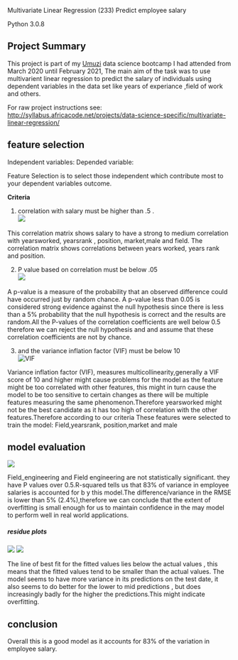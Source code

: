 Multivariate Linear Regression (233) Predict employee salary

Python 3.0.8

## Project Summary

This project is part of my [Umuzi](https://www.umuzi.org/) data science bootcamp I  had attended from March 2020 until February 2021, The main aim of  the task was to use multivarient linear regression to predict the salary of individuals using dependent  variables in the data set like years of experiance ,field of work and others.

For raw project instructions see: http://syllabus.africacode.net/projects/data-science-specific/multivariate-linear-regression/


## feature selection

Independent variables:
Depended variable: 

Feature Selection is to select those independent which contribute most to your dependent variables outcome.

<b>Criteria</b>

1. correlation with salary must be higher than .5 .<br>
![](https://lh3.googleusercontent.com/tpbZfnEAchXFFiNcKZK2mRVZDh92Aj_lXIMAzsoCt_4-ld5SrKo6Ak-748-tHS2hLU27-lBYsd9WVJr22LPGqBPMWJsQT8GyU0cwitt44F9frsTEb9TyC893k0x42w7GmuYUlF137A=w2400)

This correlation matrix shows salary to have a strong to medium correlation with yearsworked, yearsrank , position, market,male and field. The correlation matrix shows correlations between years worked, years rank and position.

2. P value based on correlation must be below .05 <br>
 ![](https://lh3.googleusercontent.com/0QmGEojMJu0L1kcxTnxvUf8P16aiuOYDdfqSsA7wgfWHUbgNX5WZDKAU0I3QGIe9JJeFmSpvkCdIMSbMJ6HKsDpnnjnZl1bCSjCyFTCB1g2l0BOTTE1E41zfXg7NUAFybvynaoumTw=w2400)

 A p-value is a measure of the probability that an observed difference could have occurred just by random chance. A p-value less than 0.05 is considered strong evidence against the null hypothesis since there is less than a 5% probability that the null hypothesis is correct and the results are random.All the P-values of the correlation coefficients are well below 0.5 therefore we can reject the null hypothesis and and assume that these correlation coefficients are not by chance.

3. and the variance inflation factor (VIF) must be below 10 <br>
 ![VIF](https://lh3.googleusercontent.com/7blBr7J4B3Z-PVHwo9MbycuklR-N7wInnyYKGUq56MAO9pGitAivT_iC5sxVspOLqL5isl999I1PfrtTGmtED_-FiW476XSw_T56O75h-6VieI_Jz9XBG57fEH495v_kFKy0fdHSAQ=w2400 "VIF")


Variance inflation factor (VIF), measures multicollinearity,generally a VIF score of 10 and higher might cause problems for the model as the feature might be too correlated with other features, this might in turn cause the model to be too sensitive to certain changes as there will be multiple features measuring the same phenomenon.Therefore yearsworked might not be the best candidate as it has too high of correlation with the other features.Therefore according to our criteria These features were selected to train the model: Field,yearsrank, position,market and male


## model evaluation

 ![](https://lh3.googleusercontent.com/0Nc7ESYmfJqeENnBkR5kNOR5GFEUO6h8ciulo2blbX8PNCa-sGRFK6P1r4zmYsKULCHkLI5eiDPyrjtLMHSpTO25L1PxoxJz7xhqvUh3kRNlG9ptSxeO0q51y9-b09Q2ThWd1RkPXQ=w2400)

Field_engineering and Field engineering are not statistically significant. they have P values over 0.5.R-squared tells us that 83% of variance in employee salaries is accounted for b y this model.The difference/variance  in  the RMSE is lower than 5% (2.4%),therefore we can conclude that the extent of overfitting is small enough for us to maintain confidence in the may model to perform well in real world applications.



##### residue plots
 ![](https://lh3.googleusercontent.com/jil7p3NubKnIFmyTFfx0u-23OWxmeojAK4MDzgp3brefM8E8VgIGKtcayXNxsPGpMwrtP86BtneUMucQpNg97zOni3VccJfiP-jUX6Hi58YoLVTJ5ya_P4JC-J8Ii9iUiNqiRBjcyQ=w2400) ![](https://lh3.googleusercontent.com/V2kSiHO5dBA_1g9zBoL330QKz3ze0zFC9mit1dn--6LoESyrPXVOJ8iJpS_e7Ll1aTKhexjXerxkHvQYS8CPuzUzBsEwjPwaVDFAxBRAD_6Iwdz0_u0JMkcsZcG4EErO-2i67S5clg=w2400)


The line of best fit for the fitted values lies below the actual values , this means that the fitted values tend to be smaller than the actual values.
The model seems to have more variance in its predictions on the test date, it also seems to do better for the lower to mid predictions , but does increasingly badly for the higher the predictions.This might indicate overfitting.

## conclusion


Overall this is a good model as it accounts for 83% of the variation in employee salary. 